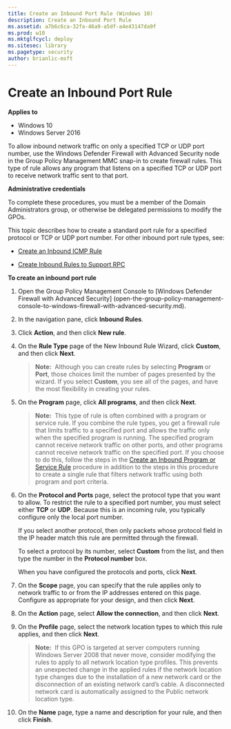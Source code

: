 ```yaml
---
title: Create an Inbound Port Rule (Windows 10)
description: Create an Inbound Port Rule
ms.assetid: a7b6c6ca-32fa-46a9-a5df-a4e43147da9f
ms.prod: w10
ms.mktglfcycl: deploy
ms.sitesec: library
ms.pagetype: security
author: brianlic-msft
---
```


# Create an Inbound Port Rule

**Applies to**
-   Windows 10
-   Windows Server 2016

To allow inbound network traffic on only a specified TCP or UDP port number, use the Windows Defender Firewall 
with Advanced Security node in the Group Policy Management MMC snap-in to create firewall rules. This type of rule allows any program that listens on a specified TCP or UDP port to receive network traffic sent to that port.

**Administrative credentials**

To complete these procedures, you must be a member of the Domain Administrators group, or otherwise be delegated permissions to modify the GPOs.

This topic describes how to create a standard port rule for a specified protocol or TCP or UDP port number. For other inbound port rule types, see:

-   [Create an Inbound ICMP Rule](create-an-inbound-icmp-rule.md)

-   [Create Inbound Rules to Support RPC](create-inbound-rules-to-support-rpc.md)

**To create an inbound port rule**

1. Open the Group Policy Management Console to [Windows Defender Firewall with Advanced Security] (open-the-group-policy-management-console-to-windows-firewall-with-advanced-security.md).

2.  In the navigation pane, click **Inbound Rules**.

3.  Click **Action**, and then click **New rule**.

4.  On the **Rule Type** page of the New Inbound Rule Wizard, click **Custom**, and then click **Next**.

    >**Note:**  Although you can create rules by selecting **Program** or **Port**, those choices limit the number of pages presented by the wizard. If you select **Custom**, you see all of the pages, and have the most flexibility in creating your rules.

5.  On the **Program** page, click **All programs**, and then click **Next**.

    >**Note:**  This type of rule is often combined with a program or service rule. If you combine the rule types, you get a firewall rule that limits traffic to a specified port and allows the traffic only when the specified program is running. The specified program cannot receive network traffic on other ports, and other programs cannot receive network traffic on the specified port. If you choose to do this, follow the steps in the [Create an Inbound Program or Service Rule](create-an-inbound-program-or-service-rule.md) procedure in addition to the steps in this procedure to create a single rule that filters network traffic using both program and port criteria.

6.  On the **Protocol and Ports** page, select the protocol type that you want to allow. To restrict the rule to a specified port number, you must select either **TCP** or **UDP**. Because this is an incoming rule, you typically configure only the local port number.

    If you select another protocol, then only packets whose protocol field in the IP header match this rule are permitted through the firewall.

    To select a protocol by its number, select **Custom** from the list, and then type the number in the **Protocol number** box.

    When you have configured the protocols and ports, click **Next**.

7.  On the **Scope** page, you can specify that the rule applies only to network traffic to or from the IP addresses entered on this page. Configure as appropriate for your design, and then click **Next**.

8.  On the **Action** page, select **Allow the connection**, and then click **Next**.

9.  On the **Profile** page, select the network location types to which this rule applies, and then click **Next**.

    >**Note:**  If this GPO is targeted at server computers running Windows Server 2008 that never move, consider modifying the rules to apply to all network location type profiles. This prevents an unexpected change in the applied rules if the network location type changes due to the installation of a new network card or the disconnection of an existing network card’s cable. A disconnected network card is automatically assigned to the Public network location type.
   
10. On the **Name** page, type a name and description for your rule, and then click **Finish**.

